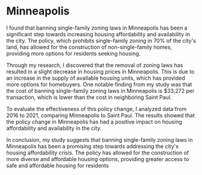 # Minneapolis
I found that banning single-family zoning laws in Minneapolis has been a significant step towards increasing housing affordability and availability in the city. The policy, which prohibits single-family zoning in 70% of the city's land, has allowed for the construction of non-single-family homes, providing more options for residents seeking housing.

Through my research, I discovered that the removal of zoning laws has resulted in a slight decrease in housing prices in Minneapolis. This is due to an increase in the supply of available housing units, which has provided more options for homebuyers. One notable finding from my study was that the cost of banning single-family zoning laws in Minneapolis is $33,272 per transaction, which is lower than the cost in neighboring Saint Paul.

To evaluate the effectiveness of this policy change, I analyzed data from 2016 to 2021, comparing Minneapolis to Saint Paul. The results showed that the policy change in Minneapolis has had a positive impact on housing affordability and availability in the city.

In conclusion, my study suggests that banning single-family zoning laws in Minneapolis has been a promising step towards addressing the city's housing affordability crisis. The policy has allowed for the construction of more diverse and affordable housing options, providing greater access to safe and affordable housing for residents
